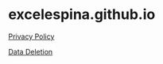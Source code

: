 # excelespina.github.io

[Privacy Policy](./privacy-policy.md)

[Data Deletion](./data-deletion.md)
